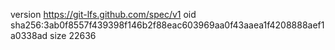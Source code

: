 version https://git-lfs.github.com/spec/v1
oid sha256:3ab0f8557f439398f146b2f88eac603969aa0f43aaea1f4208888aef1a0338ad
size 22636
